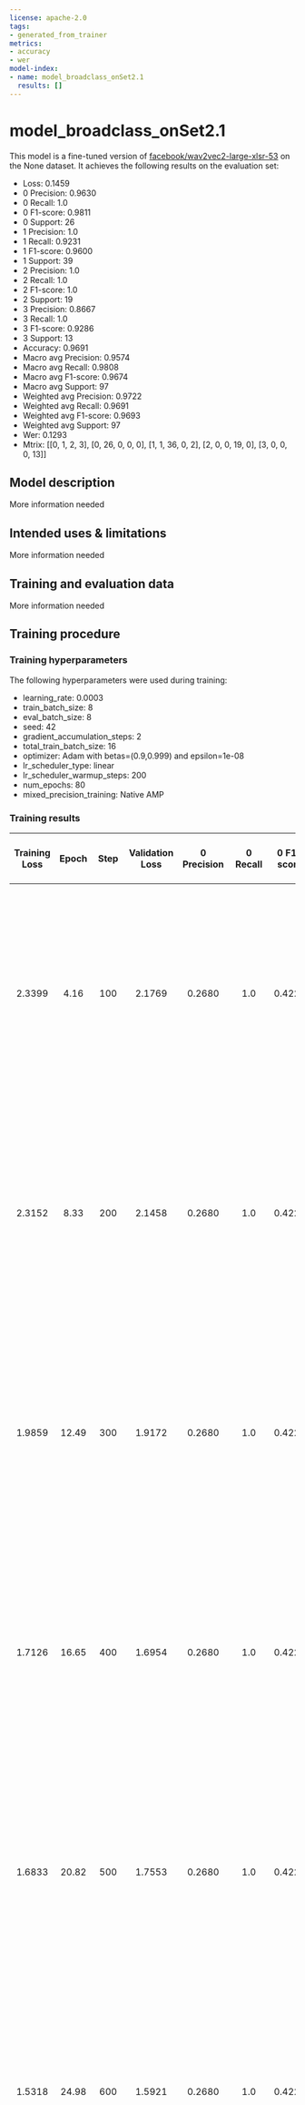 ```yaml
---
license: apache-2.0
tags:
- generated_from_trainer
metrics:
- accuracy
- wer
model-index:
- name: model_broadclass_onSet2.1
  results: []
---
```


<!-- This model card has been generated automatically according to the information the Trainer had access to. You
should probably proofread and complete it, then remove this comment. -->

# model_broadclass_onSet2.1

This model is a fine-tuned version of [facebook/wav2vec2-large-xlsr-53](https://huggingface.co/facebook/wav2vec2-large-xlsr-53) on the None dataset.
It achieves the following results on the evaluation set:
- Loss: 0.1459
- 0 Precision: 0.9630
- 0 Recall: 1.0
- 0 F1-score: 0.9811
- 0 Support: 26
- 1 Precision: 1.0
- 1 Recall: 0.9231
- 1 F1-score: 0.9600
- 1 Support: 39
- 2 Precision: 1.0
- 2 Recall: 1.0
- 2 F1-score: 1.0
- 2 Support: 19
- 3 Precision: 0.8667
- 3 Recall: 1.0
- 3 F1-score: 0.9286
- 3 Support: 13
- Accuracy: 0.9691
- Macro avg Precision: 0.9574
- Macro avg Recall: 0.9808
- Macro avg F1-score: 0.9674
- Macro avg Support: 97
- Weighted avg Precision: 0.9722
- Weighted avg Recall: 0.9691
- Weighted avg F1-score: 0.9693
- Weighted avg Support: 97
- Wer: 0.1293
- Mtrix: [[0, 1, 2, 3], [0, 26, 0, 0, 0], [1, 1, 36, 0, 2], [2, 0, 0, 19, 0], [3, 0, 0, 0, 13]]

## Model description

More information needed

## Intended uses & limitations

More information needed

## Training and evaluation data

More information needed

## Training procedure

### Training hyperparameters

The following hyperparameters were used during training:
- learning_rate: 0.0003
- train_batch_size: 8
- eval_batch_size: 8
- seed: 42
- gradient_accumulation_steps: 2
- total_train_batch_size: 16
- optimizer: Adam with betas=(0.9,0.999) and epsilon=1e-08
- lr_scheduler_type: linear
- lr_scheduler_warmup_steps: 200
- num_epochs: 80
- mixed_precision_training: Native AMP

### Training results

| Training Loss | Epoch | Step | Validation Loss | 0 Precision | 0 Recall | 0 F1-score | 0 Support | 1 Precision | 1 Recall | 1 F1-score | 1 Support | 2 Precision | 2 Recall | 2 F1-score | 2 Support | 3 Precision | 3 Recall | 3 F1-score | 3 Support | Accuracy | Macro avg Precision | Macro avg Recall | Macro avg F1-score | Macro avg Support | Weighted avg Precision | Weighted avg Recall | Weighted avg F1-score | Weighted avg Support | Wer    | Mtrix                                                                                   |
|:-------------:|:-----:|:----:|:---------------:|:-----------:|:--------:|:----------:|:---------:|:-----------:|:--------:|:----------:|:---------:|:-----------:|:--------:|:----------:|:---------:|:-----------:|:--------:|:----------:|:---------:|:--------:|:-------------------:|:----------------:|:------------------:|:-----------------:|:----------------------:|:-------------------:|:---------------------:|:--------------------:|:------:|:---------------------------------------------------------------------------------------:|
| 2.3399        | 4.16  | 100  | 2.1769          | 0.2680      | 1.0      | 0.4228     | 26        | 0.0         | 0.0      | 0.0        | 39        | 0.0         | 0.0      | 0.0        | 19        | 0.0         | 0.0      | 0.0        | 13        | 0.2680   | 0.0670              | 0.25             | 0.1057             | 97                | 0.0718                 | 0.2680              | 0.1133                | 97                   | 0.9869 | [[0, 1, 2, 3], [0, 26, 0, 0, 0], [1, 39, 0, 0, 0], [2, 19, 0, 0, 0], [3, 13, 0, 0, 0]]  |
| 2.3152        | 8.33  | 200  | 2.1458          | 0.2680      | 1.0      | 0.4228     | 26        | 0.0         | 0.0      | 0.0        | 39        | 0.0         | 0.0      | 0.0        | 19        | 0.0         | 0.0      | 0.0        | 13        | 0.2680   | 0.0670              | 0.25             | 0.1057             | 97                | 0.0718                 | 0.2680              | 0.1133                | 97                   | 0.9869 | [[0, 1, 2, 3], [0, 26, 0, 0, 0], [1, 39, 0, 0, 0], [2, 19, 0, 0, 0], [3, 13, 0, 0, 0]]  |
| 1.9859        | 12.49 | 300  | 1.9172          | 0.2680      | 1.0      | 0.4228     | 26        | 0.0         | 0.0      | 0.0        | 39        | 0.0         | 0.0      | 0.0        | 19        | 0.0         | 0.0      | 0.0        | 13        | 0.2680   | 0.0670              | 0.25             | 0.1057             | 97                | 0.0718                 | 0.2680              | 0.1133                | 97                   | 0.9869 | [[0, 1, 2, 3], [0, 26, 0, 0, 0], [1, 39, 0, 0, 0], [2, 19, 0, 0, 0], [3, 13, 0, 0, 0]]  |
| 1.7126        | 16.65 | 400  | 1.6954          | 0.2680      | 1.0      | 0.4228     | 26        | 0.0         | 0.0      | 0.0        | 39        | 0.0         | 0.0      | 0.0        | 19        | 0.0         | 0.0      | 0.0        | 13        | 0.2680   | 0.0670              | 0.25             | 0.1057             | 97                | 0.0718                 | 0.2680              | 0.1133                | 97                   | 0.9869 | [[0, 1, 2, 3], [0, 26, 0, 0, 0], [1, 39, 0, 0, 0], [2, 19, 0, 0, 0], [3, 13, 0, 0, 0]]  |
| 1.6833        | 20.82 | 500  | 1.7553          | 0.2680      | 1.0      | 0.4228     | 26        | 0.0         | 0.0      | 0.0        | 39        | 0.0         | 0.0      | 0.0        | 19        | 0.0         | 0.0      | 0.0        | 13        | 0.2680   | 0.0670              | 0.25             | 0.1057             | 97                | 0.0718                 | 0.2680              | 0.1133                | 97                   | 0.9869 | [[0, 1, 2, 3], [0, 26, 0, 0, 0], [1, 39, 0, 0, 0], [2, 19, 0, 0, 0], [3, 13, 0, 0, 0]]  |
| 1.5318        | 24.98 | 600  | 1.5921          | 0.2680      | 1.0      | 0.4228     | 26        | 0.0         | 0.0      | 0.0        | 39        | 0.0         | 0.0      | 0.0        | 19        | 0.0         | 0.0      | 0.0        | 13        | 0.2680   | 0.0670              | 0.25             | 0.1057             | 97                | 0.0718                 | 0.2680              | 0.1133                | 97                   | 0.9869 | [[0, 1, 2, 3], [0, 26, 0, 0, 0], [1, 39, 0, 0, 0], [2, 19, 0, 0, 0], [3, 13, 0, 0, 0]]  |
| 1.5868        | 29.16 | 700  | 1.5517          | 0.2680      | 1.0      | 0.4228     | 26        | 0.0         | 0.0      | 0.0        | 39        | 0.0         | 0.0      | 0.0        | 19        | 0.0         | 0.0      | 0.0        | 13        | 0.2680   | 0.0670              | 0.25             | 0.1057             | 97                | 0.0718                 | 0.2680              | 0.1133                | 97                   | 0.9869 | [[0, 1, 2, 3], [0, 26, 0, 0, 0], [1, 39, 0, 0, 0], [2, 19, 0, 0, 0], [3, 13, 0, 0, 0]]  |
| 1.5577        | 33.33 | 800  | 1.5089          | 0.2680      | 1.0      | 0.4228     | 26        | 0.0         | 0.0      | 0.0        | 39        | 0.0         | 0.0      | 0.0        | 19        | 0.0         | 0.0      | 0.0        | 13        | 0.2680   | 0.0670              | 0.25             | 0.1057             | 97                | 0.0718                 | 0.2680              | 0.1133                | 97                   | 0.9869 | [[0, 1, 2, 3], [0, 26, 0, 0, 0], [1, 39, 0, 0, 0], [2, 19, 0, 0, 0], [3, 13, 0, 0, 0]]  |
| 1.2201        | 37.49 | 900  | 1.1567          | 0.4643      | 1.0      | 0.6341     | 26        | 1.0         | 0.4872   | 0.6552     | 39        | 1.0         | 0.5263   | 0.6897     | 19        | 1.0         | 0.9231   | 0.9600     | 13        | 0.6907   | 0.8661              | 0.7341           | 0.7347             | 97                | 0.8564                 | 0.6907              | 0.6971                | 97                   | 0.9485 | [[0, 1, 2, 3], [0, 26, 0, 0, 0], [1, 20, 19, 0, 0], [2, 9, 0, 10, 0], [3, 1, 0, 0, 12]] |
| 0.9692        | 41.65 | 1000 | 1.0489          | 0.5102      | 0.9615   | 0.6667     | 26        | 0.9615      | 0.6410   | 0.7692     | 39        | 0.9167      | 0.5789   | 0.7097     | 19        | 1.0         | 0.7692   | 0.8696     | 13        | 0.7320   | 0.8471              | 0.7377           | 0.7538             | 97                | 0.8369                 | 0.7320              | 0.7435                | 97                   | 0.9374 | [[0, 1, 2, 3], [0, 25, 1, 0, 0], [1, 13, 25, 1, 0], [2, 8, 0, 11, 0], [3, 3, 0, 0, 10]] |
| 0.9214        | 45.82 | 1100 | 0.9620          | 0.9615      | 0.9615   | 0.9615     | 26        | 0.9730      | 0.9231   | 0.9474     | 39        | 0.9048      | 1.0      | 0.9500     | 19        | 1.0         | 1.0      | 1.0        | 13        | 0.9588   | 0.9598              | 0.9712           | 0.9647             | 97                | 0.9602                 | 0.9588              | 0.9587                | 97                   | 0.9328 | [[0, 1, 2, 3], [0, 25, 1, 0, 0], [1, 1, 36, 2, 0], [2, 0, 0, 19, 0], [3, 0, 0, 0, 13]]  |
| 0.9305        | 49.98 | 1200 | 0.9736          | 0.8125      | 1.0      | 0.8966     | 26        | 1.0         | 0.8205   | 0.9014     | 39        | 0.9048      | 1.0      | 0.9500     | 19        | 1.0         | 0.9231   | 0.9600     | 13        | 0.9175   | 0.9293              | 0.9359           | 0.9270             | 97                | 0.9311                 | 0.9175              | 0.9175                | 97                   | 0.9253 | [[0, 1, 2, 3], [0, 26, 0, 0, 0], [1, 5, 32, 2, 0], [2, 0, 0, 19, 0], [3, 1, 0, 0, 12]]  |
| 0.8982        | 54.16 | 1300 | 0.9586          | 0.7812      | 0.9615   | 0.8621     | 26        | 0.9688      | 0.7949   | 0.8732     | 39        | 0.9         | 0.9474   | 0.9231     | 19        | 1.0         | 1.0      | 1.0        | 13        | 0.8969   | 0.9125              | 0.9259           | 0.9146             | 97                | 0.9092                 | 0.8969              | 0.8970                | 97                   | 0.9283 | [[0, 1, 2, 3], [0, 25, 1, 0, 0], [1, 6, 31, 2, 0], [2, 1, 0, 18, 0], [3, 0, 0, 0, 13]]  |
| 0.8382        | 58.33 | 1400 | 0.8864          | 0.9615      | 0.9615   | 0.9615     | 26        | 0.9722      | 0.8974   | 0.9333     | 39        | 0.95        | 1.0      | 0.9744     | 19        | 0.8667      | 1.0      | 0.9286     | 13        | 0.9485   | 0.9376              | 0.9647           | 0.9495             | 97                | 0.9509                 | 0.9485              | 0.9483                | 97                   | 0.8904 | [[0, 1, 2, 3], [0, 25, 1, 0, 0], [1, 1, 35, 1, 2], [2, 0, 0, 19, 0], [3, 0, 0, 0, 13]]  |
| 0.7314        | 62.49 | 1500 | 0.7880          | 0.96        | 0.9231   | 0.9412     | 26        | 0.9474      | 0.9231   | 0.9351     | 39        | 0.95        | 1.0      | 0.9744     | 19        | 0.9286      | 1.0      | 0.9630     | 13        | 0.9485   | 0.9465              | 0.9615           | 0.9534             | 97                | 0.9488                 | 0.9485              | 0.9481                | 97                   | 0.8020 | [[0, 1, 2, 3], [0, 24, 2, 0, 0], [1, 1, 36, 1, 1], [2, 0, 0, 19, 0], [3, 0, 0, 0, 13]]  |
| 0.448         | 66.65 | 1600 | 0.3458          | 0.9615      | 0.9615   | 0.9615     | 26        | 0.9730      | 0.9231   | 0.9474     | 39        | 1.0         | 1.0      | 1.0        | 19        | 0.8667      | 1.0      | 0.9286     | 13        | 0.9588   | 0.9503              | 0.9712           | 0.9594             | 97                | 0.9610                 | 0.9588              | 0.9590                | 97                   | 0.2561 | [[0, 1, 2, 3], [0, 25, 1, 0, 0], [1, 1, 36, 0, 2], [2, 0, 0, 19, 0], [3, 0, 0, 0, 13]]  |
| 0.1921        | 70.82 | 1700 | 0.1970          | 0.9615      | 0.9615   | 0.9615     | 26        | 0.9730      | 0.9231   | 0.9474     | 39        | 1.0         | 1.0      | 1.0        | 19        | 0.8667      | 1.0      | 0.9286     | 13        | 0.9588   | 0.9503              | 0.9712           | 0.9594             | 97                | 0.9610                 | 0.9588              | 0.9590                | 97                   | 0.1581 | [[0, 1, 2, 3], [0, 25, 1, 0, 0], [1, 1, 36, 0, 2], [2, 0, 0, 19, 0], [3, 0, 0, 0, 13]]  |
| 0.1499        | 74.98 | 1800 | 0.1463          | 0.9615      | 0.9615   | 0.9615     | 26        | 0.9730      | 0.9231   | 0.9474     | 39        | 1.0         | 1.0      | 1.0        | 19        | 0.8667      | 1.0      | 0.9286     | 13        | 0.9588   | 0.9503              | 0.9712           | 0.9594             | 97                | 0.9610                 | 0.9588              | 0.9590                | 97                   | 0.1384 | [[0, 1, 2, 3], [0, 25, 1, 0, 0], [1, 1, 36, 0, 2], [2, 0, 0, 19, 0], [3, 0, 0, 0, 13]]  |
| 0.1099        | 79.16 | 1900 | 0.1459          | 0.9630      | 1.0      | 0.9811     | 26        | 1.0         | 0.9231   | 0.9600     | 39        | 1.0         | 1.0      | 1.0        | 19        | 0.8667      | 1.0      | 0.9286     | 13        | 0.9691   | 0.9574              | 0.9808           | 0.9674             | 97                | 0.9722                 | 0.9691              | 0.9693                | 97                   | 0.1293 | [[0, 1, 2, 3], [0, 26, 0, 0, 0], [1, 1, 36, 0, 2], [2, 0, 0, 19, 0], [3, 0, 0, 0, 13]]  |


### Framework versions

- Transformers 4.25.1
- Pytorch 1.13.0+cu116
- Datasets 2.8.0
- Tokenizers 0.13.2
